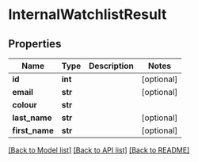 # InternalWatchlistResult


## Properties
Name | Type | Description | Notes
------------ | ------------- | ------------- | -------------
**id** | **int** |  | [optional] 
**email** | **str** |  | [optional] 
**colour** | **str** |  | 
**last_name** | **str** |  | [optional] 
**first_name** | **str** |  | [optional] 

[[Back to Model list]](../README.md#documentation-for-models) [[Back to API list]](../README.md#documentation-for-api-endpoints) [[Back to README]](../README.md)


